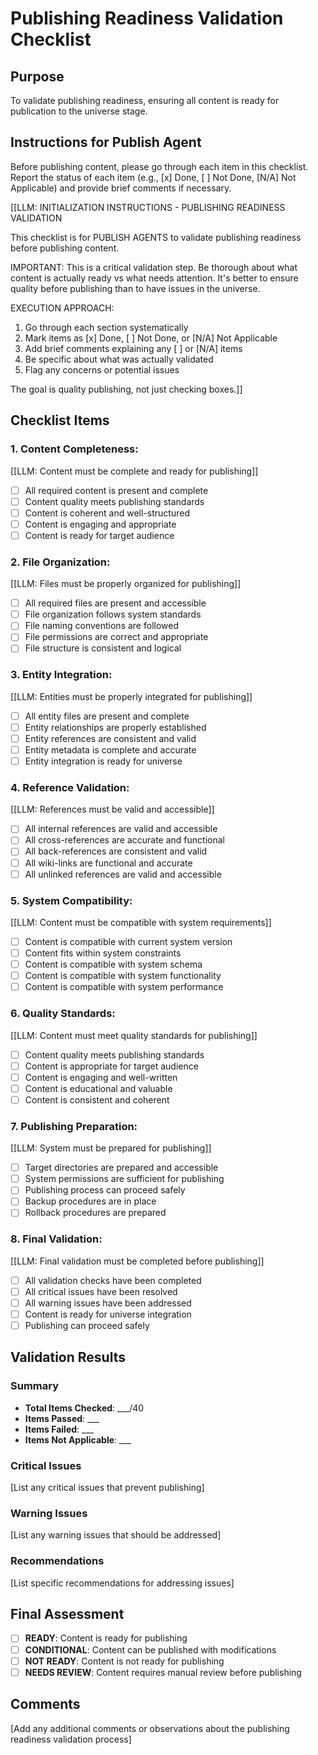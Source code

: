 

# Publishing Readiness Validation Checklist

## Purpose

To validate publishing readiness, ensuring all content is ready for publication to the universe stage.

## Instructions for Publish Agent

Before publishing content, please go through each item in this checklist. Report the status of each item (e.g., [x] Done, [ ] Not Done, [N/A] Not Applicable) and provide brief comments if necessary.

[[LLM: INITIALIZATION INSTRUCTIONS - PUBLISHING READINESS VALIDATION

This checklist is for PUBLISH AGENTS to validate publishing readiness before publishing content.

IMPORTANT: This is a critical validation step. Be thorough about what content is actually ready vs what needs attention. It's better to ensure quality before publishing than to have issues in the universe.

EXECUTION APPROACH:

1. Go through each section systematically
2. Mark items as [x] Done, [ ] Not Done, or [N/A] Not Applicable
3. Add brief comments explaining any [ ] or [N/A] items
4. Be specific about what was actually validated
5. Flag any concerns or potential issues

The goal is quality publishing, not just checking boxes.]]

## Checklist Items

### 1. **Content Completeness:**

   [[LLM: Content must be complete and ready for publishing]]
   - [ ] All required content is present and complete
   - [ ] Content quality meets publishing standards
   - [ ] Content is coherent and well-structured
   - [ ] Content is engaging and appropriate
   - [ ] Content is ready for target audience

### 2. **File Organization:**

   [[LLM: Files must be properly organized for publishing]]
   - [ ] All required files are present and accessible
   - [ ] File organization follows system standards
   - [ ] File naming conventions are followed
   - [ ] File permissions are correct and appropriate
   - [ ] File structure is consistent and logical

### 3. **Entity Integration:**

   [[LLM: Entities must be properly integrated for publishing]]
   - [ ] All entity files are present and complete
   - [ ] Entity relationships are properly established
   - [ ] Entity references are consistent and valid
   - [ ] Entity metadata is complete and accurate
   - [ ] Entity integration is ready for universe

### 4. **Reference Validation:**

   [[LLM: References must be valid and accessible]]
   - [ ] All internal references are valid and accessible
   - [ ] All cross-references are accurate and functional
   - [ ] All back-references are consistent and valid
   - [ ] All wiki-links are functional and accurate
   - [ ] All unlinked references are valid and accessible

### 5. **System Compatibility:**

   [[LLM: Content must be compatible with system requirements]]
   - [ ] Content is compatible with current system version
   - [ ] Content fits within system constraints
   - [ ] Content is compatible with system schema
   - [ ] Content is compatible with system functionality
   - [ ] Content is compatible with system performance

### 6. **Quality Standards:**

   [[LLM: Content must meet quality standards for publishing]]
   - [ ] Content quality meets publishing standards
   - [ ] Content is appropriate for target audience
   - [ ] Content is engaging and well-written
   - [ ] Content is educational and valuable
   - [ ] Content is consistent and coherent

### 7. **Publishing Preparation:**

   [[LLM: System must be prepared for publishing]]
   - [ ] Target directories are prepared and accessible
   - [ ] System permissions are sufficient for publishing
   - [ ] Publishing process can proceed safely
   - [ ] Backup procedures are in place
   - [ ] Rollback procedures are prepared

### 8. **Final Validation:**

   [[LLM: Final validation must be completed before publishing]]
   - [ ] All validation checks have been completed
   - [ ] All critical issues have been resolved
   - [ ] All warning issues have been addressed
   - [ ] Content is ready for universe integration
   - [ ] Publishing can proceed safely

## Validation Results

### Summary
- **Total Items Checked**: ___/40
- **Items Passed**: ___
- **Items Failed**: ___
- **Items Not Applicable**: ___

### Critical Issues
[List any critical issues that prevent publishing]

### Warning Issues
[List any warning issues that should be addressed]

### Recommendations
[List specific recommendations for addressing issues]

## Final Assessment

- [ ] **READY**: Content is ready for publishing
- [ ] **CONDITIONAL**: Content can be published with modifications
- [ ] **NOT READY**: Content is not ready for publishing
- [ ] **NEEDS REVIEW**: Content requires manual review before publishing

## Comments
[Add any additional comments or observations about the publishing readiness validation process]
